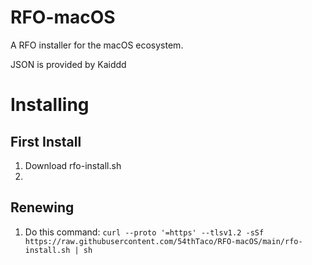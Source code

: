 # RFO-macOS

A RFO installer for the macOS ecosystem.

JSON is provided by Kaiddd

# Installing

## First Install
1. Download rfo-install.sh
2. 

## Renewing
1. Do this command:
`curl --proto '=https' --tlsv1.2 -sSf https://raw.githubusercontent.com/54thTaco/RFO-macOS/main/rfo-install.sh | sh`
